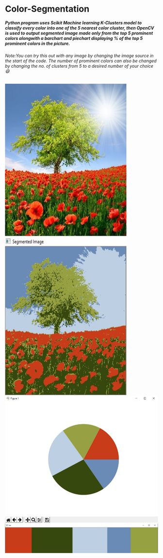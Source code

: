# Color-Segmentation
##### Python program uses Scikit Machine learning K-Clusters model to classify every color into one of the 5 nearest color cluster, then OpenCV is used to output segmented image made only from the top 5 prominent colors alongwith a barchart and piechart displaying % of the top 5 prominent colors in the picture.

###### Note:You can try this out with any image by changing the image source in the start of the code. The number of prominent colors can also be changed by changing the no. of clusters from 5 to a desired number of your choice :smile:

<img src="https://github.com/Jarvis-BITS/Color-Segmentation/blob/master/Pics/Color_Detection_Pic.jpg" alt="Original Image" width="400" height="500"> <img src="https://github.com/Jarvis-BITS/Color-Segmentation/blob/master/Pics/Color_Detection_SegmentedPic.jpg" alt="Segmented Image" width="400" height="520">
![Pie Chart](https://github.com/Jarvis-BITS/Color-Segmentation/blob/master/Pics/Color_Detection_PieChart.jpg)
![Bar chart](https://github.com/Jarvis-BITS/Color-Segmentation/blob/master/Pics/Color_Detection_BarGraph.jpg) 
